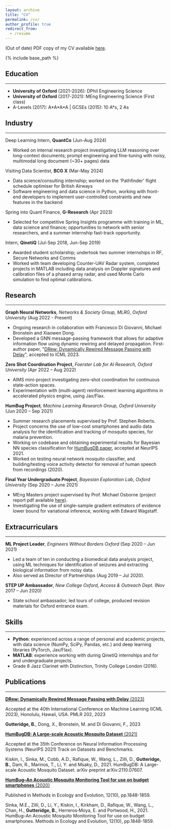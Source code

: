 ```yaml
---
layout: archive
title: "CV"
permalink: /cv/
author_profile: true
redirect_from:
  - /resume
---
```


<!---
<iframe src="/files/pdf/Williams CV.pdf" width="100%" height="500" frameborder="no" border="0" marginwidth="0" marginheight="0"></iframe>



-->

(Out of date) PDF copy of my CV available [here](/files/Gutteridge_CV_Mar_2024.pdf).

{% include base_path %}

## Education
---
* **University of Oxford** (2021-2026): DPhil Engineering Science
* **University of Oxford** (2017-2021): MEng Engineering Science (First class)
* A-Levels (2017): A\*A\*A\*A \| GCSEs (2015): 10 A\*s, 2 As

## Industry
---
Deep Learning Intern, **QuantCo** (Jun-Aug 2024)

* Worked on internal research project investigating LLM reasoning over long-context documents; prompt engineering and fine-tuning with noisy, multimodal long document (~30+ pages) data


Visiting Data Scientist, **BCG X** (Mar-May 2024)

* Data science/consulting internship; worked on the 'Pathfinder' flight schedule optimiser for British Airways
* Software engineering and data science in Python, working with front-end developers to implement user-controlled constraints and new features in the backend


Spring into Quant Finance, **G-Research** (Apr 2023)

* Selected for competitive Spring Insights programme with training in ML, data science and finance; opportunities to network with senior researchers, and a summer internship fast-track opportunity.


Intern, **QinetiQ** (Jul-Sep 2018, Jun-Sep 2019)

* Awarded student scholarship; undertook two summer internships in RF, Secure Networks and Comms
* Worked with team developing Counter-UAV Radar system, completed projects in MATLAB including data analysis on Doppler signatures and calibration files of a phased array radar, and used Monte Carlo simulation to find optimal calibrations.


## Research
---
**Graph Neural Networks**, *Networks & Society Group, MLRG, Oxford University* (Aug 2022 - Present)
* Ongoing research in collaboration with Francesco Di Giovanni, Michael Bronstein and Xiaowen Dong.
* Developed a GNN message-passing framework that allows for adaptive information flow using dynamic rewiring and delayed propagation. First-author paper, "[DRew: Dynamically Rewired Message Passing with Delay](https://arxiv.org/abs/2305.08018)", accepted to ICML 2023.

**Zero Shot Coordination Project**, *Foerster Lab for AI Research, Oxford University* (Apr 2022 – Aug 2022)
* AIMS mini-project investigating zero-shot coordination for continuous state-action spaces.
* Experimentation with (multi-agent) reinforcement learning algorithms in accelerated physics engine, using Jax/Flax.

**HumBug Project**, *Machine Learning Research Group, Oxford University* (Jun 2020 – Sep 2021)
* Summer research placements supervised by Prof. Stephen Roberts.
* Project concerns the use of low-cost smartphones and audio data analysis for the identification and tracking of mosquito species, for malaria prevention.
* Working on codebase and obtaining experimental results for Bayesian NN species classification for [HumBugDB paper](https://arxiv.org/abs/2110.07607), accepted at NeurIPS 2021.
* Worked on testing neural network mosquito classifier, and building/testing voice activity detector for removal of human speech from recordings (2020).

**Final Year Undergraduate Project**, *Bayesian Exploration Lab, Oxford University* (Sep 2020 – June 2021)
* MEng Masters project supervised by Prof. Michael Osborne (project report pdf available [here](../files/Gutteridge_4YP.pdf)).
* Investigating the use of single-sample gradient estimators of evidence lower bound for variational inference, working with Edward Wagstaff.


## Extracurriculars
---
**ML Project Leader**, *Engineers Without Borders Oxford* (Sep 2020 – Jun 2021)
* Led a team of ten in conducting a biomedical data analysis project, using ML techniques for identification of seizures and extracting biological information from noisy data.
* Also served as Director of Partnerships (Aug 2019 – Jul 2020).

**STEP UP Ambassador**, *New College Oxford, Access & Outreach Dept.* (Nov 2017 – Jun 2020)
* State school ambassador; led tours of college, produced revision materials for Oxford entrance exam.

## Skills
---
* **Python**: experienced across a range of personal and academic projects, with data science (NumPy, SciPy, Pandas, etc.) and deep learning libraries (PyTorch, Jax/Flax).
* **MATLAB**: experience working with during QinetiQ internships and for and undergraduate projects.
* Grade 8 Jazz Clarinet with Distinction, Trinity College London (2016).


## Publications
---

[**DRew: Dynamically Rewired Message Passing with Delay** (2023)](https://arxiv.org/abs/2305.08018)

Accepted at the 40th International Conference on Machine Learning (ICML 2023), Honolulu, Hawaii, USA. PMLR 202, 2023

**Gutteridge, B.**, Dong, X., Bronstein, M. and Di Giovanni, F., 2023

[**HumBugDB: A Large-scale Acoustic Mosquito Dataset** (2021)](https://arxiv.org/abs/2110.07607)

Accepted at the 35th Conference on Neural Information Processing Systems (NeurIPS 2021) Track on Datasets and Benchmarks.

Kiskin, I., Sinka, M., Cobb, A.D., Rafique, W., Wang, L., Zilli, D., **Gutteridge, B.**, Dam, R., Marinos, T., Li, Y. and Msaky, D., 2021. HumBugDB: A Large-scale Acoustic Mosquito Dataset. arXiv preprint arXiv:2110.07607.

[**HumBug–An Acoustic Mosquito Monitoring Tool for use on budget smartphones** (2020)](https://besjournals.onlinelibrary.wiley.com/doi/full/10.1111/2041-210X.13663)

Published in Methods in Ecology and Evolution, 12(10), pp.1848-1859.

Sinka, M.E., Zilli, D., Li, Y., Kiskin, I., Kirkham, D., Rafique, W., Wang, L., Chan, H., **Gutteridge, B.**, Herreros‐Moya, E. and Portwood, H., 2021. HumBug–An Acoustic Mosquito Monitoring Tool for use on budget smartphones. Methods in Ecology and Evolution, 12(10), pp.1848-1859.
